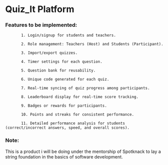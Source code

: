 # Quiz_It Platform
### Features to be implemented:
 
           1. Login/signup for students and teachers.

           2. Role management: Teachers (Host) and Students (Participant).

           3. Import/export quizzes.

           4. Timer settings for each question.

           5. Question bank for reusability.

           6. Unique code generated for each quiz.

           7. Real-time syncing of quiz progress among participants.
 
           8. Leaderboard display for real-time score tracking.   

           9. Badges or rewards for participants.

           10. Points and streaks for consistent performance.

           11. Detailed performance analysis for students (correct/incorrect answers, speed, and overall scores).
### Note:
This is a product i will be doing under the mentorship of Spotknack to lay a string foundation in the basics of software development.
